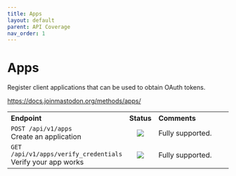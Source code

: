 ```yaml
---
title: Apps
layout: default
parent: API Coverage
nav_order: 1
---
```


# Apps

Register client applications that can be used to obtain OAuth tokens.

<a href="https://docs.joinmastodon.org/methods/apps/" target="_blank">https://docs.joinmastodon.org/methods/apps/</a>

<table style="width:100%;table-layout:fixed;">
  <tr>
    <th style="width:45%;text-align:left;">Endpoint</th>
    <th style="width:10%;text-align:center;">Status</th>
    <th style="width:45%;text-align:left;">Comments</th>
  </tr>
  <tr>
    <td style="width:45%;text-align:left;"><code>POST /api/v1/apps</code><br>Create an application</td>
    <td style="width:10%;text-align:center;"><img src="/assets/green16.png"></td>
    <td style="width:45%;text-align:left;">Fully supported.</td>
  </tr>
  <tr>
    <td style="width:45%;text-align:left;"><code>GET /api/v1/apps/verify_credentials</code><br>Verify your app works</td>
    <td style="width:10%;text-align:center;"><img src="/assets/green16.png"></td>
    <td style="width:45%;text-align:left;">Fully supported.</td>
  </tr>
</table>
